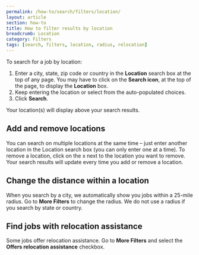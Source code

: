 ```yaml
---
permalink: /how-to/search/filters/location/
layout: article
section: how-to
title: How to filter results by location
breadcrumb: Location
category: Filters
tags: [search, filters, location, radius, relocation]
---
```


To search for a job by location:

1.	Enter a city, state, zip code or country in the **Location** search box at the top of any page. You may have to click on the **Search icon**, at the top of the page, to display the **Location** box.
2.	Keep entering the location or select from the auto-populated choices.
3.	Click **Search**.

Your location(s) will display above your search results.  

## Add and remove locations
You can search on multiple locations at the same time – just enter another location in the Location search box (you can only enter one at a time). To remove a location, click on the x next to the location you want to remove. Your search results will update every time you add or remove a location. 

## Change the distance within a location
When you search by a city, we automatically show you jobs within a 25-mile radius. Go to **More Filters** to change the radius. We do not use a radius if you search by state or country.

## Find jobs with relocation assistance
Some jobs offer relocation assistance. Go to **More Filters** and select the **Offers relocation assistance** checkbox.
